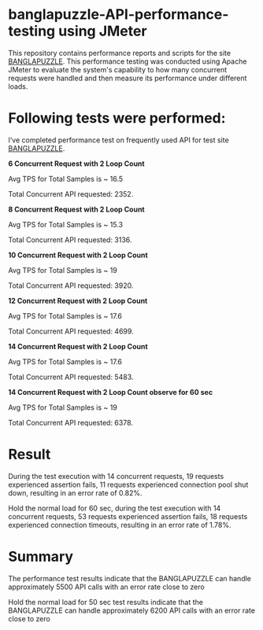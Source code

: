# banglapuzzle-API-performance-testing using JMeter

This repository contains performance reports and scripts for the site  [BANGLAPUZZLE](https://www.banglapuzzle.com/). This performance testing was conducted using Apache JMeter to evaluate the system's capability to how many concurrent requests were handled and then measure its performance under different loads.

# Following tests were performed:

I’ve completed performance test on frequently used API for test site [BANGLAPUZZLE](https://www.banglapuzzle.com/). 

**6 Concurrent Request with 2 Loop Count**

Avg TPS for Total Samples is ~ 16.5

Total Concurrent API requested: 2352.

**8 Concurrent Request with 2 Loop Count**

Avg TPS for Total Samples is ~ 15.3

Total Concurrent API requested: 3136.

**10 Concurrent Request with 2 Loop Count**

Avg TPS for Total Samples is ~ 19

Total Concurrent API requested: 3920.

**12 Concurrent Request with 2 Loop Count**

Avg TPS for Total Samples is ~ 17.6

Total Concurrent API requested: 4699.

**14 Concurrent Request with 2 Loop Count**

Avg TPS for Total Samples is ~ 17.6

Total Concurrent API requested: 5483.

**14 Concurrent Request with 2 Loop Count observe for 60 sec**

Avg TPS for Total Samples is ~ 19

Total Concurrent API requested: 6378.

# Result
During the test execution with 14 concurrent requests, 19 requests experienced assertion fails, 11 requests experienced connection pool shut down, resulting in an error rate of 0.82%.

Hold the normal load for 60 sec, during the test execution with 14 concurrent requests, 53 requests experienced assertion fails, 18 requests experienced connection timeouts, resulting in an error rate of 1.78%.

# Summary

The performance test results indicate that the BANGLAPUZZLE can handle approximately 5500  API calls with an error rate close to zero

Hold the normal load for 50 sec test results indicate that the BANGLAPUZZLE can handle approximately 6200 API calls with an error rate close to zero
